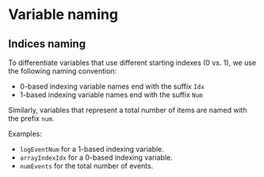 # Variable naming

## Indices naming

To differentiate variables that use different starting indexes (0 vs. 1), we use the following
naming convention:

* 0-based indexing variable names end with the suffix `Idx`
* 1-based indexing variable names end with the suffix `Num`

Similarly, variables that represent a total number of items are named with the prefix `num`.

Examples:

* `logEventNum` for a 1-based indexing variable.
* `arrayIndexIdx` for a 0-based indexing variable.
* `numEvents` for the total number of events.
 